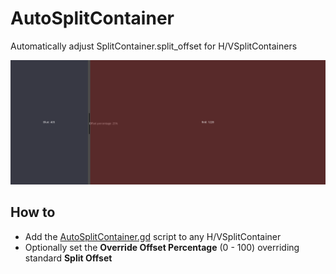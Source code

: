 # AutoSplitContainer

Automatically adjust SplitContainer.split_offset for H/VSplitContainers

![Screenshot](/UI/AutoSplitContainer/screenshots/screenshot2.png)


## How to
- Add the [AutoSplitContainer.gd](/UI/AutoSplitContainer/scripts/AutoSplitContainer.gd) script to any H/VSplitContainer
- Optionally set the **Override Offset Percentage** (0 - 100) overriding standard **Split Offset**
